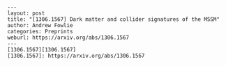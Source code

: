     ---
    layout: post
    title: "[1306.1567] Dark matter and collider signatures of the MSSM"
    author: Andrew Fowlie
    categories: Preprints
    weburl: https://arxiv.org/abs/1306.1567
    ---
    [1306.1567][1306.1567]
    [1306.1567]: https://arxiv.org/abs/1306.1567
